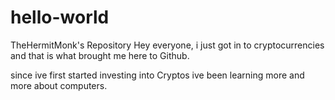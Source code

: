 # hello-world
TheHermitMonk's Repository
Hey everyone, i just got in to cryptocurrencies and that is what brought me here to Github.

since ive first started investing into Cryptos ive been learning more and more about computers.
